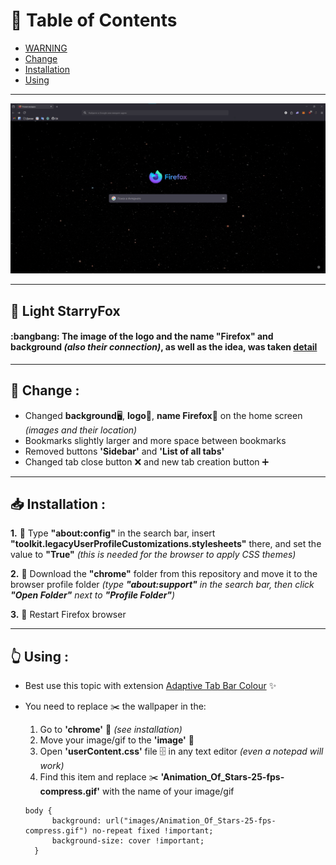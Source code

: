 # :page_with_curl: Table of Contents
- [WARNING](#light_starryFox)
- [Change](#change)
- [Installation](#install)
- [Using](#using)

---

![Example](https://github.com/SNIP-ER/light-starry-fox/blob/main/main.png)

---

##  <a id="light_starryFox">:star2: Light StarryFox</a>
<p>
<h4>:bangbang: The image of the logo and the name "Firefox" and background <em>(also their connection)</em>, as well as the idea, was taken <a href="https://github.com/sagars007/starry-fox" target="_blank">detail</a></h4>
</p>

---

## <a id="change">:dna: Change :</a>
- Changed **background**:desktop_computer:, **logo**:fox_face:, **name Firefox**:page_facing_up: on the home screen *(images and their location)*
- Bookmarks slightly larger and more space between bookmarks
- Removed buttons **'Sidebar'** and **'List of all tabs'**
- Changed tab close button :x: and new tab creation button :heavy_plus_sign:

---

## <a id="install">:inbox_tray: Installation :</a>
**1.** :anger: Type **"about:config"** in the search bar, insert **"toolkit.legacyUserProfileCustomizations.stylesheets"** there, and set the value to **"True"** *(this is needed for the browser to apply CSS themes)* <br/>

**2.** :envelope_with_arrow: Download the **"chrome"** folder from this repository and move it to the browser profile folder *(type **"about:support"** in the search bar, then click **"Open Folder"** next to **"Profile Folder"**)* <br/>

**3.** :electric_plug: Restart Firefox browser

---

## <a id="using">:point_up_2: Using :</a>
- Best use this topic with extension [Adaptive Tab Bar Colour](https://github.com/easonwong-de/Adaptive-Tab-Bar-Colour) :sparkles:
- You need to replace :scissors: the wallpaper in the:
  1. Go to **'chrome'** :file_folder: *(see installation)*
  2. Move your image/gif to the **'image'** :file_folder:
  3. Open **'userContent.css'** file :file_cabinet: in any text editor *(even a notepad will work)*
  4. Find this item and replace :scissors: **'Animation_Of_Stars-25-fps-compress.gif'** with the name of your image/gif

  ```
  body {
		background: url("images/Animation_Of_Stars-25-fps-compress.gif") no-repeat fixed !important;
		background-size: cover !important;
	}
  ```
